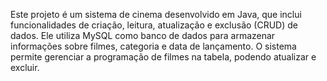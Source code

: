 Este projeto é um sistema de cinema desenvolvido em Java, que inclui funcionalidades de criação, leitura, atualização e exclusão (CRUD) de dados. Ele utiliza MySQL como banco de dados para armazenar informações sobre filmes, categoria e data de lançamento. O sistema permite gerenciar a programação de filmes na tabela, podendo atualizar e excluir.

